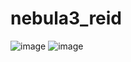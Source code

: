 # nebula3_reid
![image](https://github.com/hanochk/unsupervised_reid/assets/8217391/96600766-d142-4137-9fca-ca0393246c48)
![image](https://github.com/hanochk/unsupervised_reid/assets/8217391/5a610c43-4463-452b-9fc4-4953247ffa34)
